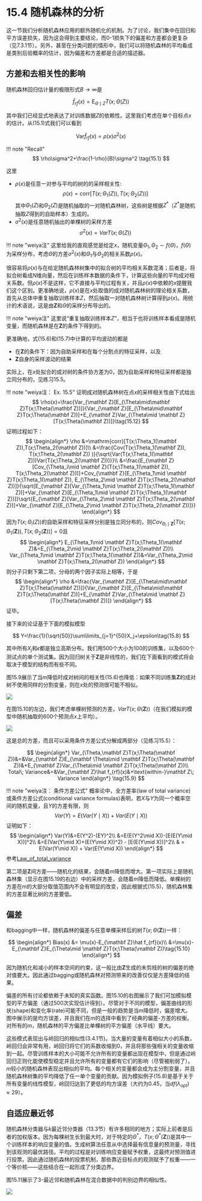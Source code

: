 # 15.4 随机森林的分析

这一节我们分析随机森林应用的额外随机化的机制。为了讨论，我们集中在回归和平方误差损失，因为这会得到主要结论，而0-1损失下的偏差和方差都会更复杂（见7.3.1节）。另外，甚至在分类问题的情形中，我们可以将随机森林的平均看成是类别后验概率的估计，因为偏差和方差都是合适的描述器。

## 方差和去相关性的影响

随机森林回归估计量的极限形式$B\rightarrow \infty$是

$$
\hat f_{rf}(x)=\mathrm E_{\Theta\mid Z}T(x;\Theta(Z))\tag{15.4}
$$

其中我们已经显式地表达了对训练数据$Z$的依赖性。这里我们考虑在单个目标点$x$的估计。从(15.1)式我们可以看到

$$
\mathrm{Var}\hat f_{rf}(x)=\rho(x)\sigma^2(x)\tag{15.5}
$$

!!! note "Recall"
    $$
    \rho\sigma^2+\frac{1-\rho}{B}\sigma^2 \tag{15.1}
    $$

这里

- $\rho(x)$是任意一对参与平均的树的的采样相关性:
$$
\rho(x)=\mathrm{corr}[T(x;\Theta_1(Z)),T(x;\Theta_2(Z))]\tag{15.6}
$$
其中$\Theta_1(Z)$和$\Theta_2(Z)$是随机抽取的一对随机森林树，这些树是根据$Z^*$（$Z^*$是随机抽取$Z$得到的自助样本）生成的。
- $\sigma^2(x)$是任意随机抽出的单棵树的采样方差
$$
\sigma^2(x)=Var T(x;\Theta(Z))\tag{15.7}
$$

!!! note "weiya注"
    这里给我的直观感觉是给定$x$，随机变量$\Theta_1,\Theta_2\sim f(\Theta)$，$f(\Theta)$为采样分布，考虑$\Theta$的方差$\sigma^2(x)$和$\Theta_1$与$\Theta_2$的相关系数$\rho(x)$。

很容易将$\rho(x)$与在给定随机森林树集中的拟合树的平均相关系数混淆；后者是，将拟合树看成$N$维向量，然后在训练样本数据的条件下，计算这些向量的平均成对相关系数。但$\rho(x)$不是这样，它不直接与平均过程有关，并且$\rho(x)$中依赖的$x$提醒我们这个区别。更准确地说，$\rho(x)$是在$x$处取值的成对随机森林树的理论相关系数，首先从总体中重复抽取训练样本$Z$，然后抽取一对随机森林树计算得到$\rho(x)$。用统计的术语说，这是由$\mathbf Z$和$\Theta$的采样分布导出的。

!!! note "weiya注"
    这里说“重复抽取训练样本$Z$”，相当于也将训练样本看成是随机变量，而随机森林是在$\mathbf Z$的条件下得到的。

更准确地，式(15.6)和(15.7)中计算的平均波动的都是

- 在$\mathbf Z$的条件下：因为自助采样和在每个分割点的特征采样，以及
- $\mathbf Z$自身的采样波动的结果

实际上，在$x$处拟合的成对树的条件协方差为0，因为自助采样和特征采样都是独立同分布的，见练习15.5。

!!! note "weiya注： Ex. 15.5"
    证明成对随机森林树在点$x$的采样相关性由下式给出
    $$
    \rho(x)=\frac{Var_{\mathbf Z}[E_{\Theta\mid\mathbf Z}T(x;\Theta(\mathbf Z))]}{Var_{\mathbf Z}[E_{\Theta\mid\mathbf Z}T(x;\Theta(\mathbf Z))]+E_{\mathbf Z}Var_{\Theta\mid \mathbf Z}[T(x;\Theta(\mathbf Z))]}\tag{15.12}
    $$
    证明过程如下：
    $$
    \begin{align*}
    \rho &=\mathrm{corr}[T(x;\Theta_1(\mathbf Z)),T(x;\Theta_2(\mathbf Z))]\\
    &=\frac{Cov(T(x;\Theta_1(\mathbf Z)), T(x;\Theta_2(\mathbf Z)) )}{\sqrt{Var(T(x;\Theta_1(\mathbf Z)))Var(T(x;\Theta_2(\mathbf Z)))}}\\
    &=\frac{E_{\mathbf Z}[Cov_{\Theta_i\mid \mathbf Z}(T(x;\Theta_1(\mathbf Z)), T(x;\Theta_2(\mathbf Z)))]+Cov_{\mathbf Z}[E_{\Theta_1\mid \mathbf Z}T(x;\Theta_1(\mathbf Z)), E_{\Theta_2\mid \mathbf Z}T(x;\Theta_2(\mathbf Z))]}{\sqrt{E_{\mathbf Z}[Var_{\Theta_1\mid \mathbf Z}T(x;\Theta_1(\mathbf Z))]+Var_{\mathbf Z}[E_{\Theta_1\mid \mathbf Z}T(x;\Theta_1(\mathbf Z))]}\sqrt{E_{\mathbf Z}[Var_{\Theta_2\mid \mathbf Z}T(x;\Theta_2(\mathbf Z))]+Var_{\mathbf Z}[E_{\Theta_2\mid \mathbf Z}T(x;\Theta_2(\mathbf Z))]}}
    \end{align*}
    $$
    因为$T(x;\Theta_i(Z))$的自助采样和特征采样分别是独立同分布的，则$Cov_{\Theta_i\mid \mathbf Z}[T(x;\Theta_1(\mathbf Z)),T(x;\Theta_2(\mathbf Z))]=0$且
    $$
    \begin{align*}
    E_{\Theta_1\mid \mathbf Z}T(x;\Theta_1(\mathbf Z)&=E_{\Theta_2\mid \mathbf Z}T(x;\Theta_2(\mathbf Z))\\
    Var_{\Theta_1\mid \mathbf Z}T(x;\Theta_1(\mathbf Z))&=Var_{\Theta_2\mid \mathbf Z}T(x;\Theta_2(\mathbf Z))
    \end{align*}
    $$
    则分子只剩下第二项，分母的两个因子实际上相等，于是
    $$
    \begin{align*}
    \rho &=\frac{Var_{\mathbf Z}[E_{\Theta\mid\mathbf Z}T(x;\Theta(\mathbf Z))]}{Var_{\mathbf Z}[E_{\Theta\mid\mathbf Z}T(x;\Theta(\mathbf Z))]+E_{\mathbf Z}Var_{\Theta\mid \mathbf Z}[T(x;\Theta(\mathbf Z))]}
    \end{align*}
    $$
    证毕。

<!--
$$
\begin{align*}
\rho &=\mathrm{corr}[T(x;\Theta_1(Z)),T(x;\Theta_2(Z))]\\
&=\frac{Cov(T(x;\Theta_1(Z)), T(x;\Theta_2(Z)) )}{\sqrt{Var(T(x;\Theta_1(Z)))Var(T(x;\Theta_2(Z)))}}\\
&=\frac{E[Cov(T(x;\Theta_1(Z)), T(x;\Theta_2(Z))\mid Z)]+Cov[E(T(x;\Theta_1(Z))\mid Z), E(T(x;\Theta_2(Z))\mid Z)]}{\sqrt{E[Var(T(x;\Theta_1(Z))\mid Z)]+Var[E(T(x;\Theta_1(Z)))]}\sqrt{E[Var(T(x;\Theta_2(Z))\mid Z)]+Var[E(T(x;\Theta_2(Z)))]}}
\end{align*}
$$
~~暂时不能给出严谨的证明:disappointed:~~
但有个类比的想法。记得在线性回归中，对于(复)相关系数$R$，我们有
$$
\begin{align*}
R^2&=\frac{ESS}{TSS}\\
&=\frac{(\hat Y-\bar y\boldsymbol 1_n)'(\hat Y-\bar y\boldsymbol 1_n)}{(Y-\bar y\boldsymbol 1_n)'(Y-\bar y\boldsymbol 1_n)}\\
&=\frac{Var(\hat Y)}{Var(Y)}\\
&=\frac{Var(E(Y\mid X))}{Var(Y)}
\end{align*}
$$
上式中$\hat Y$其实是$E(Y\mid X)$的一个估计。这与我们所要证的会不会有所关联呢？其实对应起来看，我有点怀疑(15.2)的左边应该为$\rho^2(x)$，而非$\rho(x)$。
-->

接下来的论证基于下面的模拟模型

$$
Y=\frac{1}{\sqrt{50}}\sum\limits_{j=1}^{50}X_j+\epsilon\tag{15.8}
$$

其中所有$X_j$和$\epsilon$都是独立高斯分布。我们用500个大小为100的训练集，以及600个测试点的单个测试集。因为回归树关于$\mathbf Z$是非线性的，我们在下面看到的模式将会取决于模型的结构而有些不同。

图15.9展示了当$m$降低时成对树间的相关性(15.6)也降低：如果不同训练集$\mathbf Z$的成对树不使用同样的分割变量，则在$x$处的预测很可能不相似。

![](../img/15/fig15.9.png)

在图15.10的左边，我们考虑单棵树预测的方差，$VarT(x;\Theta(\mathbf Z))$（在我们模拟的模型中随机抽取的600个预测点$x$上平均）。

![](../img/15/fig15.10.png)

这是总的方差，而且可以采用条件方差公式分解成两部分（见练习15.5）：

$$
\begin{align*}
Var_{\Theta,\mathbf Z}T(x;\Theta(\mathbf Z))&=&Var_{\mathbf Z}E_{\mathbf \Theta\mid \mathbf Z}T(x;\Theta(\mathbf Z))&+E_{\mathbf Z}Var_{\Theta\mid \mathbf Z}T(x;\Theta(\mathbf Z))\\
Total\; Variance&=&Var_{\mathbf Z}\hat f_{rf}(x)&+\text{within-}\mathbf Z\; Variance
\end{align*}
\tag{15.9}
$$

!!! note "weiya注： 条件方差公式"
    概率论中，全方差率(law of total variance)或条件方差公式(conditional variance formulas)表明，若$X$与$Y$为同一个概率空间的随机变量，且$Y$的方差有限，则
    $$
    Var(Y)=E(Var(Y\mid X))+Var(E(Y\mid X))
    $$
    证明如下：
    $$
    \begin{align*}
    Var(Y)&=E(Y^2)-(EY)^2\\
    &=E(E(Y^2\mid X))-[E(E(Y\mid X))]^2\\
    &=E(Var(Y\mid X)+(E(Y\mid X))^2) - [E(E(Y\mid X))]^2\\
    & = E(Var(Y\mid X)) + Var(E(Y\mid X))
    \end{align*}
    $$
    参考[Law_of_total_variance](https://en.wikipedia.org/wiki/Law_of_total_variance)


第二项是$\mathbf Z$间方差——随机化的结果，会随着$m$降低而增大。第一项实际上是随机森林集（显示在图15.19的右边）中的采样方差，会随着$m$降低而降低。单棵树的方差在$m$的大部分取值范围内不会有明显的改变，因此根据式(15.5)，随机森林集的方差显著比树的方差要低。

## 偏差

和bagging中一样，随机森林的偏差与任意单棵采样后的树$T(x;\Theta(\mathbf Z))$一样：

$$
\begin{align*}
Bias(x) &= \mu(x)-E_{\mathbf Z}\hat f_{rf}(x)\\
&=\mu(x)-E_{\mathbf Z}E_{\Theta\mid \mathbf Z}T(x;\Theta(\mathbf Z))\tag{15.10}
\end{align*}
$$

因为随机化和减小的样本空间的约束，这一般比由$\mathbf Z$生成的未剪枝的树的偏差的绝对值要大。因此通过bagging或随机森林对预测带来的改善仅仅是方差降低的结果。

偏差的所有讨论都依赖于未知的真实函数。图15.10的右图展示了我们可加模拟模型的平方偏差（通过500次实现估计得到）。尽管对于不同的模型，偏差曲线的形状(shape)和变化率(rate)可能不同，但是一般的趋势是当$m$降低时，偏差增大。图中展示的是均方误差，并且我们在$m$的选择中看到了经典的偏差-方差的权衡。对所有的$m$，随机森林的平方偏差比单棵树的平方偏差（水平线）要大。

这些模式表现出与岭回归的相似性(3.4.1节)。当大量的变量有着相似大小的系数，岭回归会非常有用，岭回归将它们的系数收缩到0，并且将那些强相关的变量收缩到一起。尽管训练样本的大小可能不允许所有的变量都出现在模型中，但是通过岭回归正则化能使模型稳定并且允许所有的变量都有它们的影响（尽管被削弱了）。$m$较小的随机森林表现出相似的平均。每个相关的变量都会成为主分割变量，并且随机森林树集的平均降低了任一单个变量的贡献。因为模拟例子(15.8)是基于关于所有变量的线性模型，岭回归达到了更低的均方误差（大约为0.45，当$df(\lambda_{opt})\approx 29$）。

## 自适应最近邻

随机森林分类器与$k$最近邻分类器（13.3节）有许多相同的地方；实际上前者是后者的加权版本。因为每棵树生长到最大时，对于特定的$\Theta^*$，$T(x;\Theta^*(\mathbf Z))$是其中一个训练样本的响应变量的值。生成树算法任意从中选择最有信息量的预测量，寻找到该观测的最优路径。平均的过程是对训练响应变量赋予权重，这最终对预测值进行投票。因此通过随机森林的投票机制，那些靠近目标点的观测赋予了权重——一个等价核——这些结合在一起形成了分类边界。

图15.11展示了3-最近邻和随机森林在混合数据中的判别边界的相似性。

![](../img/15/fig15.11.png)
